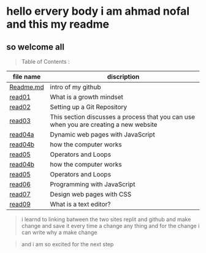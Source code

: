 # hello ervery body i am ahmad nofal and this my readme
## so welcome all 


> Table of Contents :


file name  | discription
----------| ---------
[Readme.md](https://abu-nofal.github.io/reading-notes/) |intro of my github 
[read01](https://abu-nofal.github.io/reading-notes/read01)| What is a growth mindset 
[read02](https://abu-nofal.github.io/reading-notes/read02)| Setting up a Git Repository  
[read03](https://abu-nofal.github.io/reading-notes/read03)|This section discusses a process that you can use when you are creating a new website
[read04a](https://abu-nofal.github.io/reading-notes/read04a)| Dynamic web pages with JavaScript
[read04b](https://abu-nofal.github.io/reading-notes/read04b)|how the computer works 
[read05](https://abu-nofal.github.io/reading-notes/read05)|Operators and Loops 
[read04b](https://abu-nofal.github.io/reading-notes/read04b)|how the computer works 
[read05](https://abu-nofal.github.io/reading-notes/read05)|Operators and Loops
[read06](https://abu-nofal.github.io/reading-notes/read06)|Programming with JavaScript
[read07](https://abu-nofal.github.io/reading-notes/read07)|Design web pages with CSS
[read09](https://abu-nofal.github.io/reading-notes/read09)|What is a text editor?
 








 

> i learnd to linking batween the two sites replit and github 
and make change and save it every time a change any thing 
and for the change i can write why a make change 

> and i am so excited for the next step 